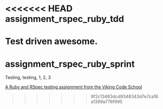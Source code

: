 <<<<<<< HEAD
assignment_rspec_ruby_tdd
=========================

Test driven awesome.
=======
assignment_rspec_ruby_sprint
============================

Testing, testing, 1, 2, 3

[A Ruby and RSpec testing assignment from the Viking Code School](http://www.vikingcodeschool.com)
>>>>>>> 9f2c13463dcd9348343d7e7ca18a1399a776f995
